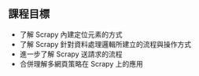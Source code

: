 ## 課程目標
- 了解 Scrapy 內建定位元素的方式 
- 了解 Scrapy 針對資料處理邏輯所建立的流程與操作方式
- 進一步了解 Scrapy 送請求的流程
- 合併理解多網頁策略在 Scrapy 上的應用
